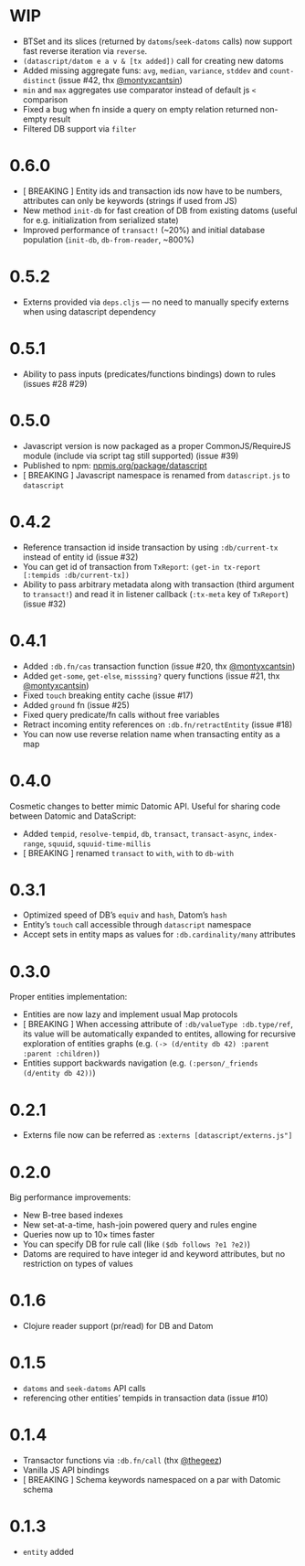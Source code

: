 # WIP

- BTSet and its slices (returned by `datoms`/`seek-datoms` calls) now support fast reverse iteration via `reverse`.
- `(datascript/datom e a v & [tx added])` call for creating new datoms
- Added missing aggregate funs: `avg`, `median`, `variance`, `stddev` and `count-distinct` (issue #42, thx [@montyxcantsin](https://github.com/montyxcantsin))
- `min` and `max` aggregates use comparator instead of default js `<` comparison
- Fixed a bug when fn inside a query on empty relation returned non-empty result
- Filtered DB support via `filter`

# 0.6.0

- [ BREAKING ] Entity ids and transaction ids now have to be numbers, attributes can only be keywords (strings if used from JS)
- New method `init-db` for fast creation of DB from existing datoms (useful for e.g. initialization from serialized state)
- Improved performance of `transact!` (~20%) and initial database population (`init-db`, `db-from-reader`, ~800%)

# 0.5.2

- Externs provided via `deps.cljs` — no need to manually specify externs when using datascript dependency

# 0.5.1

- Ability to pass inputs (predicates/functions bindings) down to rules (issues #28 #29)

# 0.5.0

- Javascript version is now packaged as a proper CommonJS/RequireJS module (include via script tag still supported) (issue #39)
- Published to npm: [npmjs.org/package/datascript](https://www.npmjs.org/package/datascript)
- [ BREAKING ] Javascript namespace is renamed from `datascript.js` to `datascript`

# 0.4.2

- Reference transaction id inside transaction by using `:db/current-tx` instead of entity id (issue #32)
- You can get id of transaction from `TxReport`: `(get-in tx-report [:tempids :db/current-tx])`
- Ability to pass arbitrary metadata along with transaction (third argument to `transact!`) and read it in listener callback (`:tx-meta` key of `TxReport`) (issue #32)

# 0.4.1

- Added `:db.fn/cas` transaction function (issue #20, thx [@montyxcantsin](https://github.com/montyxcantsin))
- Added `get-some`, `get-else`, `misssing?` query functions (issue #21, thx [@montyxcantsin](https://github.com/montyxcantsin))
- Fixed `touch` breaking entity cache (issue #17)
- Added `ground` fn (issue #25)
- Fixed query predicate/fn calls without free variables
- Retract incoming entity references on `:db.fn/retractEntity` (issue #18)
- You can now use reverse relation name when transacting entity as a map

# 0.4.0

Cosmetic changes to better mimic Datomic API. Useful for sharing code between Datomic and DataScript:

- Added `tempid`, `resolve-tempid`, `db`, `transact`, `transact-async`, `index-range`, `squuid`, `squuid-time-millis`
- [ BREAKING ] renamed `transact` to `with`, `with` to `db-with`

# 0.3.1

- Optimized speed of DB’s `equiv` and `hash`, Datom’s `hash`
- Entity’s `touch` call accessible through `datascript` namespace
- Accept sets in entity maps as values for `:db.cardinality/many` attributes

# 0.3.0

Proper entities implementation:

- Entities are now lazy and implement usual Map protocols
- [ BREAKING ] When accessing attribute of `:db/valueType :db.type/ref`, its value will be automatically expanded to entites, allowing for recursive exploration of entities graphs (e.g. `(-> (d/entity db 42) :parent :parent :children)`)
- Entities support backwards navigation (e.g. `(:person/_friends (d/entity db 42))`)

# 0.2.1

- Externs file now can be referred as `:externs [datascript/externs.js"]`

# 0.2.0

Big performance improvements:

- New B-tree based indexes
- New set-at-a-time, hash-join powered query and rules engine
- Queries now up to 10× times faster
- You can specify DB for rule call (like `($db follows ?e1 ?e2)`)
- Datoms are required to have integer id and keyword attributes, but no restriction on types of values

# 0.1.6

- Clojure reader support (pr/read) for DB and Datom

# 0.1.5

- `datoms` and `seek-datoms` API calls
- referencing other entities’ tempids in transaction data (issue #10)

# 0.1.4

- Transactor functions via `:db.fn/call` (thx [@thegeez](https://github.com/thegeez))
- Vanilla JS API bindings
- [ BREAKING ] Schema keywords namespaced on a par with Datomic schema

# 0.1.3

- `entity` added
